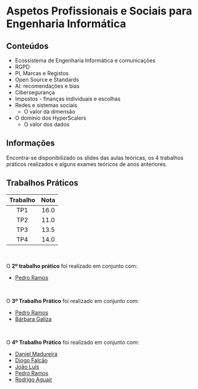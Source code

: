 # Aspetos Profissionais e Sociais para Engenharia Informática

## Conteúdos

- Ecossistema de Engenharia Informática e comunicações
- RGPD
- PI, Marcas e Registos
- Open Source e Standards
- AI: recomendações e bias
- Cibersegurança
- Impostos - finanças individuais e escolhas
- Redes e sistemas sociais
    - O valor da dimensão
- O dominío dos HyperScalers
    - O valor dos dados

## Informações 

Encontra-se disponibilizado os slides das aulas teóricas, os 4 trabalhos práticos realizados e alguns exames teóricos de anos anteriores.

## Trabalhos Práticos

| Trabalho | Nota |
| :---: | :---: |
| TP1 | 16.0 |
| TP2 | 11.0 |
| TP3 | 13.5 |
| TP4 | 14.0 |

<br />

O __2º trabalho prático__ foi realizado em conjunto com:

- [Pedro Ramos](https://github.com/P-Ramos16) 

<br />

O __3º Trabalho Prático__ foi realizado em conjunto com:

- [Pedro Ramos](https://github.com/P-Ramos16) 
- [Bárbara Galiza](https://github.com/Barb02)

<br />

O __4º Trabalho Prático__ foi realizado em conjunto com:

- [Daniel Madureira](https://github.com/Dan1m4D)
- [Diogo Falcão](https://github.com/falcaodiogo)
- [João Luís](https://github.com/jnluis)
- [Pedro Ramos](https://github.com/P-Ramos16) 
- [Rodrigo Aguair](https://github.com/FiNeX96)

